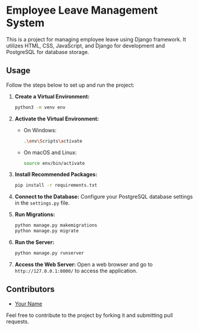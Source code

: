 # Employee Leave Management System

This is a project for managing employee leave using Django framework. It utilizes HTML, CSS, JavaScript, and Django for development and PostgreSQL for database storage.

## Usage

Follow the steps below to set up and run the project:

1. **Create a Virtual Environment:** 
    ```bash
    python3 -m venv env
    ```

2. **Activate the Virtual Environment:**
    - On Windows:
        ```bash
        .\env\Scripts\activate
        ```
    - On macOS and Linux:
        ```bash
        source env/bin/activate
        ```

3. **Install Recommended Packages:**
    ```bash
    pip install -r requirements.txt
    ```

4. **Connect to the Database:**
    Configure your PostgreSQL database settings in the `settings.py` file.

5. **Run Migrations:**
    ```bash
    python manage.py makemigrations
    python manage.py migrate
    ```

6. **Run the Server:**
    ```bash
    python manage.py runserver
    ```

7. **Access the Web Server:**
    Open a web browser and go to `http://127.0.0.1:8000/` to access the application.

## Contributors
- [Your Name](https://github.com/yourusername)

Feel free to contribute to the project by forking it and submitting pull requests.


